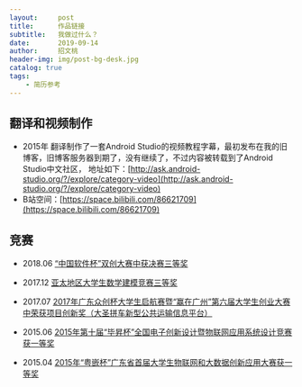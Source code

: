 ```yaml
---
layout:     post
title:      作品链接
subtitle:   我做过什么？
date:       2019-09-14
author:     招文桃
header-img: img/post-bg-desk.jpg
catalog: true
tags:
    - 简历参考
---
```


## 翻译和视频制作

 - 2015年 翻译制作了一套Android Studio的视频教程字幕，最初发布在我的旧博客，旧博客服务器到期了，没有继续了，不过内容被转载到了Android Studio中文社区，
 地址如下：[http://ask.android-studio.org/?/explore/category-video](http://ask.android-studio.org/?/explore/category-video)
 - B站空间：[https://space.bilibili.com/86621709](https://space.bilibili.com/86621709)



## 竞赛

- 2018.06 [“中国软件杯”双创大赛中获决赛三等奖](http://cxcy.cnsoftbei.com/index.php?m=content&c=index&a=show&catid=6&id=59)
- 2017.12 [亚太地区大学生数学建模竞赛三等奖](http://www.apmcm.org/certificate/result/17ACHRSXY026APMCM) 
- 2017.07 [2017年广东众创杯大学生启航赛暨“赢在广州”第六届大学生创业大赛中荣获项目创新奖（大圣拼车新型公共运输信息平台）](http://219.136.187.205/notice/showOpen/10471356) 

- 2015.06 [2015年第十届“毕昇杯”全国电子创新设计暨物联网应用系统设计竞赛获一等奖](http://www.techshine.com/bsb/xw_view.asp?id=104)
- 2015.04 [2015年“粤嵌杯”广东省首届大学生物联网和大数据创新应用大赛获一等奖](http://news.gdou.edu.cn/show.php?contentid=18526)

